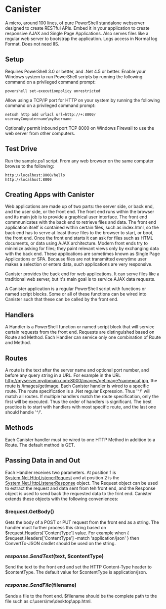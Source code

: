 Canister
========

A micro, around 100 lines, of pure PowerShell standalone webserver designed to create RESTful APIs. Embed it in your application to create responsive AJAX and Single Page Applications. Also serves files like a regular web server to bootstrap the application. Logs access in Normal log Format. Does not need IIS.

Setup
-----
Requires PowerShell 3.0 or better, and .Net 4.5 or better. Enable your Windows system to run PowerShell scripts by running the following command on a privileged command prompt:

    powershell set-executionpolicy unrestricted
    
Allow using a TCP/IP port for HTTP on your system by running the following command on a privileged command prompt:

    netssh http add urlacl url=http://+:8000/ user=myComputername\myUsername
    
Optionally permit inbound port TCP 8000 on Windows Firewall to use the web server from other computers.

Test Drive
----------
Run the sample.ps1 script. From any web browser on the same computer browse to the following:

    http://localhost:8000/hello
    http://localhost:8000

Creating Apps with Canister
---------------------------
Web applications are made up of two parts: the server side, or back end, and the user side, or the front end. The front end runs within the browser and its main job is to provide a graphical user interface. The front end commnunicates with the back end to retrieve files and data. The front end application itself is contained within certain files, such as index.html, so the back end has to serve at least those files to the browser to start, or boot, the front end. Once the front end starts it can ask for files such as HTML documents, or data using AJAX architecture. Modern front ends try to minimize asking for files; they paint relevant views only by exchanging data with the back end. These applications are sometimes known as Single Page Applications or SPA. Because files are not transmitted everytime user makes a selection or enters data, such applications are very responsive.

Canister provides the back end for web applications. It can serve files like a traditional web server, but it's main goal is to service AJAX data requests.

A Canister application is a regular PowerShell script with functions or named script blocks. Some or all of these functions can be wired into Canister such that these can be called by the front end.

Handlers
--------
A Handler is a PowerShell function or named script block that will service certain requests from the front end. Requests are distinguished based on Route and Method. Each Handler can service only one combination of Route and Method.

Routes
------
A route is the text after the server name and optional port number, and before any query string in a URL. For example in the URL http://myserver.mydomain.com:8000/images/getimage?name=cat.jpg, the route is /images/getimage. Each Canister handler is wired to a specific route. The route specification is a .Net regular Expression. Thus '^/' will match all routes. If multiple handlers match the route specification, only the first will be executed. Thus the order of handlers is significant. The best practice is to start with handlers with most specific route, and the last one should handle '^/'.

Methods
-------
Each Canister handler must be wired to one HTTP Method in addition to a Route. The default method is GET.

Passing Data in and Out
-----------------------
Each Handler receives two parameters. At position 1 is [System.Net.HttpListenerRequest](http://msdn.microsoft.com/en-us/library/system.net.httplistenerrequest(v=vs.110).aspx) and at position 2 is the [System.Net.HttpListenerResponse](http://msdn.microsoft.com/en-us/library/system.net.httplistenerresponse(v=vs.110).aspx) object. The Request object can be used to extract the request and data sent from teh front end, and the Response object is used to send back the requested data to the frint end. Canister extends these objects with the following conveniences:

### $request.GetBody()
Gets the body of a POST or PUT request from the front end as a string. The handler must further process this string based on $request.Headers['ContentType'] value. For example when { $request.Headers['ContentType'] -match 'application/json' } then ConvertTo-JSON cmdlet should be used on the string.

### $response.SendText($text, $contentType)
Send the text to the front end and set the HTTP Content-Type header to $contentType. The default value for $contentType is application/json.

### $response.SendFile($filename)
Sends a file to the front end. $filename should be the complete path to the file such as c:\users\me\desktop\app.html.


